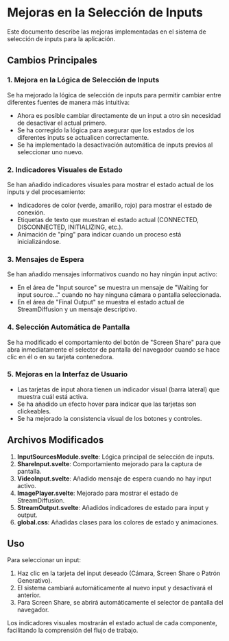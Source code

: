 # Mejoras en la Selección de Inputs

Este documento describe las mejoras implementadas en el sistema de selección de inputs para la aplicación.

## Cambios Principales

### 1. Mejora en la Lógica de Selección de Inputs

Se ha mejorado la lógica de selección de inputs para permitir cambiar entre diferentes fuentes de manera más intuitiva:

- Ahora es posible cambiar directamente de un input a otro sin necesidad de desactivar el actual primero.
- Se ha corregido la lógica para asegurar que los estados de los diferentes inputs se actualicen correctamente.
- Se ha implementado la desactivación automática de inputs previos al seleccionar uno nuevo.

### 2. Indicadores Visuales de Estado

Se han añadido indicadores visuales para mostrar el estado actual de los inputs y del procesamiento:

- Indicadores de color (verde, amarillo, rojo) para mostrar el estado de conexión.
- Etiquetas de texto que muestran el estado actual (CONNECTED, DISCONNECTED, INITIALIZING, etc.).
- Animación de "ping" para indicar cuando un proceso está inicializándose.

### 3. Mensajes de Espera

Se han añadido mensajes informativos cuando no hay ningún input activo:

- En el área de "Input source" se muestra un mensaje de "Waiting for input source..." cuando no hay ninguna cámara o pantalla seleccionada.
- En el área de "Final Output" se muestra el estado actual de StreamDiffusion y un mensaje descriptivo.

### 4. Selección Automática de Pantalla

Se ha modificado el comportamiento del botón de "Screen Share" para que abra inmediatamente el selector de pantalla del navegador cuando se hace clic en él o en su tarjeta contenedora.

### 5. Mejoras en la Interfaz de Usuario

- Las tarjetas de input ahora tienen un indicador visual (barra lateral) que muestra cuál está activa.
- Se ha añadido un efecto hover para indicar que las tarjetas son clickeables.
- Se ha mejorado la consistencia visual de los botones y controles.

## Archivos Modificados

1. **InputSourcesModule.svelte**: Lógica principal de selección de inputs.
2. **ShareInput.svelte**: Comportamiento mejorado para la captura de pantalla.
3. **VideoInput.svelte**: Añadido mensaje de espera cuando no hay input activo.
4. **ImagePlayer.svelte**: Mejorado para mostrar el estado de StreamDiffusion.
5. **StreamOutput.svelte**: Añadidos indicadores de estado para input y output.
6. **global.css**: Añadidas clases para los colores de estado y animaciones.

## Uso

Para seleccionar un input:
1. Haz clic en la tarjeta del input deseado (Cámara, Screen Share o Patrón Generativo).
2. El sistema cambiará automáticamente al nuevo input y desactivará el anterior.
3. Para Screen Share, se abrirá automáticamente el selector de pantalla del navegador.

Los indicadores visuales mostrarán el estado actual de cada componente, facilitando la comprensión del flujo de trabajo.
